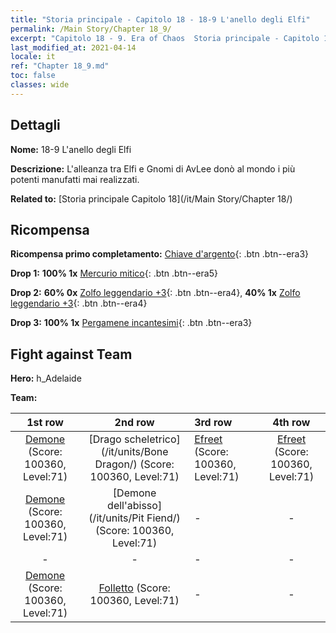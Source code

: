 ```yaml
---
title: "Storia principale - Capitolo 18 - 18-9 L'anello degli Elfi"
permalink: /Main Story/Chapter 18_9/
excerpt: "Capitolo 18 - 9. Era of Chaos  Storia principale - Capitolo 18_9. 18-9 L'anello degli Elfi"
last_modified_at: 2021-04-14
locale: it
ref: "Chapter 18_9.md"
toc: false
classes: wide
---
```


## Dettagli

 **Nome:** 18-9 L'anello degli Elfi

 **Descrizione:** L'alleanza tra Elfi e Gnomi di AvLee donò al mondo i più potenti manufatti mai realizzati.

 **Related to:** [Storia principale Capitolo 18](/it/Main Story/Chapter 18/)

## Ricompensa

 **Ricompensa primo completamento:** [Chiave d'argento](/it/Items/con_693/){: .btn .btn--era3}

 **Drop 1:** **100% 1x** [Mercurio mitico](/it/Items/mat_63/){: .btn .btn--era5}

 **Drop 2:** **60% 0x** [Zolfo leggendario +3](/it/Items/mat_57/){: .btn .btn--era4}, **40% 1x** [Zolfo leggendario +3](/it/Items/mat_57/){: .btn .btn--era4}

 **Drop 3:** **100% 1x** [Pergamene incantesimi](/it/Items/con_694/){: .btn .btn--era3}


## Fight against Team
 **Hero:** h_Adelaide

 **Team:**


  | 1st row | 2nd row | 3rd row | 4th row |
  |:----:|:----:|:----|:----:|
  | [Demone](/it/units/Demon/) (Score: 100360, Level:71)  | [Drago scheletrico](/it/units/Bone Dragon/) (Score: 100360, Level:71)  | [Efreet](/it/units/Efreeti/) (Score: 100360, Level:71)  | [Efreet](/it/units/Efreeti/) (Score: 100360, Level:71)  |
  | [Demone](/it/units/Demon/) (Score: 100360, Level:71)  | [Demone dell'abisso](/it/units/Pit Fiend/) (Score: 100360, Level:71)  | - | - |
  | - | - | - | - |
  | [Demone](/it/units/Demon/) (Score: 100360, Level:71)  | [Folletto](/it/units/Imp/) (Score: 100360, Level:71)  | - | - |


